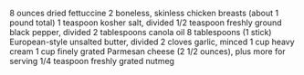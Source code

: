 8 ounces dried fettuccine
2 boneless, skinless chicken breasts (about 1 pound total)
1 teaspoon kosher salt, divided
1/2 teaspoon freshly ground black pepper, divided
2 tablespoons canola oil
8 tablespoons (1 stick) European-style unsalted butter, divided
2 cloves garlic, minced
1 cup heavy cream
1 cup finely grated Parmesan cheese (2 1/2 ounces), plus more for serving
1/4 teaspoon freshly grated nutmeg
